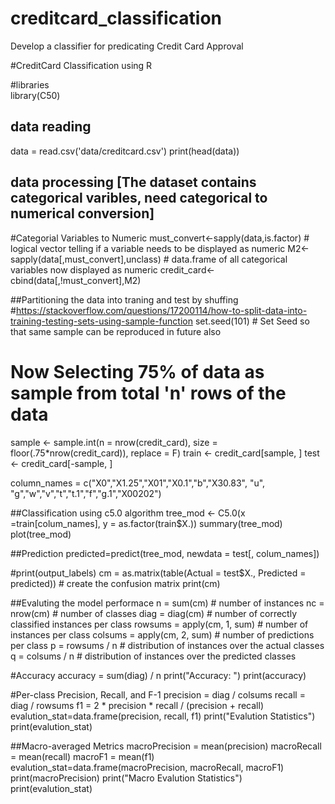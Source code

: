 # creditcard_classification
Develop a classifier for predicating Credit  Card Approval 

#CreditCard Classification using R

#libraries  
library(C50)

## data reading 
data = read.csv('data/creditcard.csv')
print(head(data))


## data processing [The dataset contains categorical varibles, need categorical to numerical conversion] 

#Categorial Variables to Numeric 
must_convert<-sapply(data,is.factor)       # logical vector telling if a variable needs to be displayed as numeric
M2<-sapply(data[,must_convert],unclass)    # data.frame of all categorical variables now displayed as numeric
credit_card<-cbind(data[,!must_convert],M2) 

##Partitioning the data into traning and test by shuffing  
#https://stackoverflow.com/questions/17200114/how-to-split-data-into-training-testing-sets-using-sample-function
set.seed(101) # Set Seed so that same sample can be reproduced in future also
# Now Selecting 75% of data as sample from total 'n' rows of the data  
sample <- sample.int(n = nrow(credit_card), size = floor(.75*nrow(credit_card)), replace = F)
train <- credit_card[sample, ]
test  <- credit_card[-sample, ]

column_names = c("X0","X1.25","X01","X0.1","b","X30.83", "u", "g","w","v","t","t.1","f","g.1","X00202")

##Classification using c5.0 algorithm 
tree_mod <- C5.0(x =train[colum_names], y = as.factor(train$X.))
summary(tree_mod)
plot(tree_mod)


##Prediction 
predicted=predict(tree_mod, newdata = test[, colum_names])

#print(output_labels)
cm = as.matrix(table(Actual = test$X., Predicted = predicted)) # create the confusion matrix
print(cm)


##Evaluting the model performace
n = sum(cm) # number of instances
nc = nrow(cm) # number of classes
diag = diag(cm) # number of correctly classified instances per class 
rowsums = apply(cm, 1, sum) # number of instances per class
colsums = apply(cm, 2, sum) # number of predictions per class
p = rowsums / n # distribution of instances over the actual classes
q = colsums / n # distribution of instances over the predicted classes

#Accuracy 
accuracy = sum(diag) / n 
print("Accuracy: ")
print(accuracy)

#Per-class Precision, Recall, and F-1
precision = diag / colsums 
recall = diag / rowsums 
f1 = 2 * precision * recall / (precision + recall) 
evalution_stat=data.frame(precision, recall, f1)
print("Evalution Statistics")
print(evalution_stat)


##Macro-averaged Metrics
macroPrecision = mean(precision)
macroRecall = mean(recall)
macroF1 = mean(f1)
evalution_stat=data.frame(macroPrecision, macroRecall, macroF1)
print(macroPrecision)
print("Macro Evalution Statistics")
print(evalution_stat)



